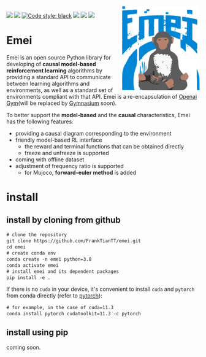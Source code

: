 <img src="img/emei_logo.png" align="right" width="40%"/>

<a href="https://github.com/FrankTianTT/emei"><img src="https://github.com/FrankTianTT/emei/actions/workflows/ci.yml/badge.svg"></a>
<a href="https://github.com/FrankTianTT/emei"><img src="https://codecov.io/github/FrankTianTT/emei/branch/main/graph/badge.svg"></a>
<a href="https://github.com/psf/black"><img alt="Code style: black" src="https://img.shields.io/badge/code%20style-black-000000.svg"></a>
<a href="https://github.com/FrankTianTT/causal-mbrl/blob/main/LICENSE"><img src="https://img.shields.io/badge/license-MIT-blue.svg"></a>
<a href="https://pre-commit.com/"><img src="https://img.shields.io/badge/pre--commit-enabled-brightgreen?logo=pre-commit&logoColor=white"></a>
<a href="https://www.python.org/downloads/release/python-380/"><img src="https://img.shields.io/badge/python-3.8-brightgreen"></a>

# Emei

Emei is an open source Python library for developing of **causal model-based reinforcement learning** algorithms by
providing a standard API to communicate between learning algorithms and environments, as well as a standard set of
environments compliant with that API. Emei is a re-encapsulation of [Openai Gym](https://github.com/openai/gym)(will be
replaced by [Gymnasium](https://github.com/Farama-Foundation/Gymnasium) soon).

To better support the **model-based** and the **causal** characteristics, Emei has the following features:

- providing a causal diagram corresponding to the environment
- friendly model-based RL interface
    - the reward and terminal functions that can be obtained directly
    - freeze and unfreeze is supported
- coming with offline dataset
- adjustment of frequency ratio is supported
    - for Mujoco, **forward-euler method** is added

# install

## install by cloning from github

```shell
# clone the repository
git clone https://github.com/FrankTianTT/emei.git
cd emei
# create conda env
conda create -n emei python=3.8
conda activate emei
# install emei and its dependent packages
pip install -e .
```

If there is no `cuda` in your device, it's convenient to install `cuda` and `pytorch` from conda directly (refer
to [pytorch](https://pytorch.org/get-started/locally/)):

````shell
# for example, in the case of cuda=11.3
conda install pytorch cudatoolkit=11.3 -c pytorch
````

## install using pip

coming soon.
